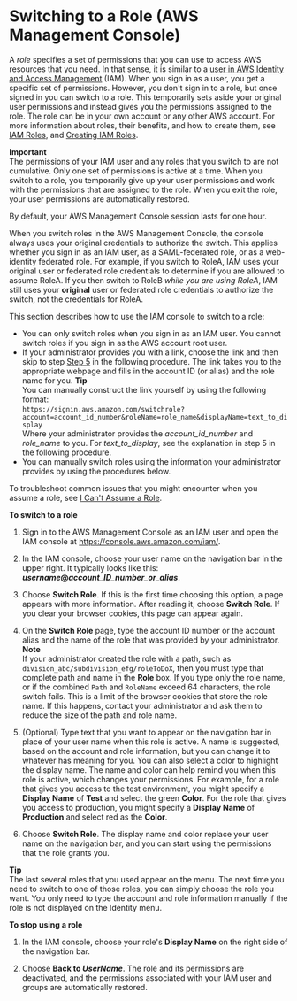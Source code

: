 # Switching to a Role \(AWS Management Console\)<a name="id_roles_use_switch-role-console"></a>

A *role* specifies a set of permissions that you can use to access AWS resources that you need\. In that sense, it is similar to a [user in AWS Identity and Access Management](http://docs.aws.amazon.com/IAM/latest/UserGuide/id.html) \(IAM\)\. When you sign in as a user, you get a specific set of permissions\. However, you don't sign in to a role, but once signed in you can switch to a role\. This temporarily sets aside your original user permissions and instead gives you the permissions assigned to the role\. The role can be in your own account or any other AWS account\. For more information about roles, their benefits, and how to create them, see [IAM Roles](id_roles.md), and [Creating IAM Roles](id_roles_create.md)\.

**Important**  
The permissions of your IAM user and any roles that you switch to are not cumulative\. Only one set of permissions is active at a time\. When you switch to a role, you temporarily give up your user permissions and work with the permissions that are assigned to the role\. When you exit the role, your user permissions are automatically restored\.

By default, your AWS Management Console session lasts for one hour\. 

When you switch roles in the AWS Management Console, the console always uses your original credentials to authorize the switch\. This applies whether you sign in as an IAM user, as a SAML\-federated role, or as a web\-identity federated role\. For example, if you switch to RoleA, IAM uses your original user or federated role credentials to determine if you are allowed to assume RoleA\. If you then switch to RoleB *while you are using RoleA*, IAM still uses your **original** user or federated role credentials to authorize the switch, not the credentials for RoleA\.

This section describes how to use the IAM console to switch to a role:
+ You can only switch roles when you sign in as an IAM user\. You cannot switch roles if you sign in as the AWS account root user\.
+ If your administrator provides you with a link, choose the link and then skip to step [Step 5](#StepJumpToHere) in the following procedure\. The link takes you to the appropriate webpage and fills in the account ID \(or alias\) and the role name for you\.
**Tip**  
You can manually construct the link yourself by using the following format:  
`https://signin.aws.amazon.com/switchrole?account=account_id_number&roleName=role_name&displayName=text_to_display`  
Where your administrator provides the *account\_id\_number* and *role\_name* to you\. For *text\_to\_display*, see the explanation in step 5 in the following procedure\.
+ You can manually switch roles using the information your administrator provides by using the procedures below\. 

To troubleshoot common issues that you might encounter when you assume a role, see [I Can't Assume a Role](troubleshoot_roles.md#troubleshoot_roles_cant-assume-role)\.

**To switch to a role**

1. Sign in to the AWS Management Console as an IAM user and open the IAM console at [https://console\.aws\.amazon\.com/iam/](https://console.aws.amazon.com/iam/)\.

1. In the IAM console, choose your user name on the navigation bar in the upper right\. It typically looks like this: ***username*@*account\_ID\_number\_or\_alias***\.

1. Choose **Switch Role**\. If this is the first time choosing this option, a page appears with more information\. After reading it, choose **Switch Role**\. If you clear your browser cookies, this page can appear again\.

1. On the **Switch Role** page, type the account ID number or the account alias and the name of the role that was provided by your administrator\.
**Note**  
If your administrator created the role with a path, such as `division_abc/subdivision_efg/roleToDoX`, then you must type that complete path and name in the **Role** box\. If you type only the role name, or if the combined `Path` and `RoleName` exceed 64 characters, the role switch fails\. This is a limit of the browser cookies that store the role name\. If this happens, contact your administrator and ask them to reduce the size of the path and role name\.

1. <a name="StepJumpToHere"></a>\(Optional\) Type text that you want to appear on the navigation bar in place of your user name when this role is active\. A name is suggested, based on the account and role information, but you can change it to whatever has meaning for you\. You can also select a color to highlight the display name\. The name and color can help remind you when this role is active, which changes your permissions\. For example, for a role that gives you access to the test environment, you might specify a **Display Name** of **Test** and select the green **Color**\. For the role that gives you access to production, you might specify a **Display Name** of **Production** and select red as the **Color**\.

1. Choose **Switch Role**\. The display name and color replace your user name on the navigation bar, and you can start using the permissions that the role grants you\.

**Tip**  
The last several roles that you used appear on the menu\. The next time you need to switch to one of those roles, you can simply choose the role you want\. You only need to type the account and role information manually if the role is not displayed on the Identity menu\.

**To stop using a role**

1. In the IAM console, choose your role's **Display Name** on the right side of the navigation bar\.

1. Choose **Back to *UserName***\. The role and its permissions are deactivated, and the permissions associated with your IAM user and groups are automatically restored\.